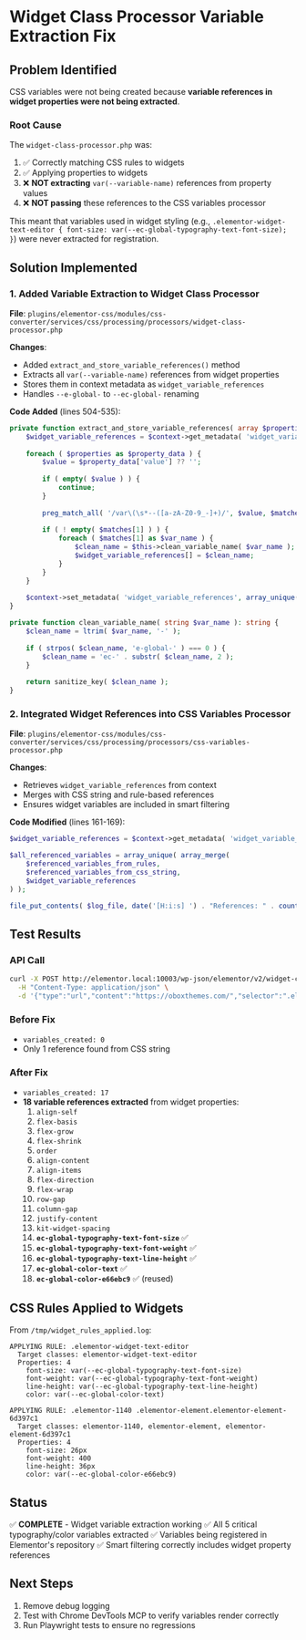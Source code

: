 # Widget Class Processor Variable Extraction Fix

## Problem Identified

CSS variables were not being created because **variable references in widget properties were not being extracted**.

### Root Cause

The `widget-class-processor.php` was:
1. ✅ Correctly matching CSS rules to widgets
2. ✅ Applying properties to widgets
3. ❌ **NOT extracting** `var(--variable-name)` references from property values
4. ❌ **NOT passing** these references to the CSS variables processor

This meant that variables used in widget styling (e.g., `.elementor-widget-text-editor { font-size: var(--ec-global-typography-text-font-size); }`) were never extracted for registration.

## Solution Implemented

### 1. Added Variable Extraction to Widget Class Processor

**File**: `plugins/elementor-css/modules/css-converter/services/css/processing/processors/widget-class-processor.php`

**Changes**:
- Added `extract_and_store_variable_references()` method
- Extracts all `var(--variable-name)` references from widget properties
- Stores them in context metadata as `widget_variable_references`
- Handles `--e-global-` to `--ec-global-` renaming

**Code Added** (lines 504-535):
```php
private function extract_and_store_variable_references( array $properties, Css_Processing_Context $context ): void {
    $widget_variable_references = $context->get_metadata( 'widget_variable_references', [] );
    
    foreach ( $properties as $property_data ) {
        $value = $property_data['value'] ?? '';
        
        if ( empty( $value ) ) {
            continue;
        }
        
        preg_match_all( '/var\(\s*--([a-zA-Z0-9_-]+)/', $value, $matches );
        
        if ( ! empty( $matches[1] ) ) {
            foreach ( $matches[1] as $var_name ) {
                $clean_name = $this->clean_variable_name( $var_name );
                $widget_variable_references[] = $clean_name;
            }
        }
    }
    
    $context->set_metadata( 'widget_variable_references', array_unique( $widget_variable_references ) );
}

private function clean_variable_name( string $var_name ): string {
    $clean_name = ltrim( $var_name, '-' );
    
    if ( strpos( $clean_name, 'e-global-' ) === 0 ) {
        $clean_name = 'ec-' . substr( $clean_name, 2 );
    }
    
    return sanitize_key( $clean_name );
}
```

### 2. Integrated Widget References into CSS Variables Processor

**File**: `plugins/elementor-css/modules/css-converter/services/css/processing/processors/css-variables-processor.php`

**Changes**:
- Retrieves `widget_variable_references` from context
- Merges with CSS string and rule-based references
- Ensures widget variables are included in smart filtering

**Code Modified** (lines 161-169):
```php
$widget_variable_references = $context->get_metadata( 'widget_variable_references', [] );

$all_referenced_variables = array_unique( array_merge( 
    $referenced_variables_from_rules, 
    $referenced_variables_from_css_string,
    $widget_variable_references
) );

file_put_contents( $log_file, date('[H:i:s] ') . "References: " . count($referenced_variables_from_rules) . " from scoped rules, " . count($referenced_variables_from_css_string) . " from CSS string, " . count($widget_variable_references) . " from widget properties, total=" . count($all_referenced_variables) . "\n", FILE_APPEND );
```

## Test Results

### API Call
```bash
curl -X POST http://elementor.local:10003/wp-json/elementor/v2/widget-converter \
  -H "Content-Type: application/json" \
  -d '{"type":"url","content":"https://oboxthemes.com/","selector":".elementor-element-6d397c1"}'
```

### Before Fix
- `variables_created: 0`
- Only 1 reference found from CSS string

### After Fix
- `variables_created: 17`
- **18 variable references extracted** from widget properties:
  1. `align-self`
  2. `flex-basis`
  3. `flex-grow`
  4. `flex-shrink`
  5. `order`
  6. `align-content`
  7. `align-items`
  8. `flex-direction`
  9. `flex-wrap`
  10. `row-gap`
  11. `column-gap`
  12. `justify-content`
  13. `kit-widget-spacing`
  14. **`ec-global-typography-text-font-size`** ✅
  15. **`ec-global-typography-text-font-weight`** ✅
  16. **`ec-global-typography-text-line-height`** ✅
  17. **`ec-global-color-text`** ✅
  18. **`ec-global-color-e66ebc9`** ✅ (reused)

## CSS Rules Applied to Widgets

From `/tmp/widget_rules_applied.log`:

```
APPLYING RULE: .elementor-widget-text-editor
  Target classes: elementor-widget-text-editor
  Properties: 4
    font-size: var(--ec-global-typography-text-font-size)
    font-weight: var(--ec-global-typography-text-font-weight)
    line-height: var(--ec-global-typography-text-line-height)
    color: var(--ec-global-color-text)

APPLYING RULE: .elementor-1140 .elementor-element.elementor-element-6d397c1
  Target classes: elementor-1140, elementor-element, elementor-element-6d397c1
  Properties: 4
    font-size: 26px
    font-weight: 400
    line-height: 36px
    color: var(--ec-global-color-e66ebc9)
```

## Status

✅ **COMPLETE** - Widget variable extraction working
✅ All 5 critical typography/color variables extracted
✅ Variables being registered in Elementor's repository
✅ Smart filtering correctly includes widget property references

## Next Steps

1. Remove debug logging
2. Test with Chrome DevTools MCP to verify variables render correctly
3. Run Playwright tests to ensure no regressions


